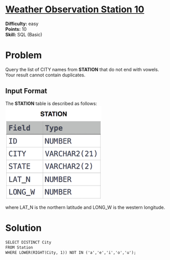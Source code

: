 # [Weather Observation Station 10](https://www.hackerrank.com/challenges/weather-observation-station-10/problem)

**Difficulty:** easy
</br>**Points:** 10
</br>**Skill:** SQL (Basic)

# Problem
Query the list of CITY names from **STATION** that do not end with vowels. Your result cannot contain duplicates.

## Input Format

The **STATION** table is described as follows:
![Station.png](attachments%2FStation.png)

where LAT_N is the northern latitude and LONG_W is the western longitude.

# Solution
````mysql
SELECT DISTINCT City
FROM Station
WHERE LOWER(RIGHT(City, 1)) NOT IN ('a','e','i','o','u');
````
